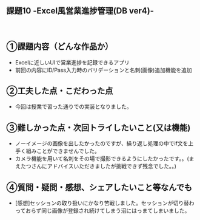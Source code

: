 ## 課題10 -Excel風営業進捗管理(DB ver4)-
​
## ①課題内容（どんな作品か）
- Excelに近しいUIで営業進捗を記録できるアプリ
- 前回の内容にID/Pass入力時のバリデーションと名刺(画像)追加機能を追加​

## ②工夫した点・こだわった点
- 今回は授業で習った通りでの実装となりました。

## ③難しかった点・次回トライしたいこと(又は機能)
- ノーイメージの画像を出したかったのですが、繰り返し処理の中でif文を上手く組みことができませんでした。
- カメラ機能を用いて名刺をその場で撮影できるようにしたかったです。。(まえたつさんにアドバイスいただきましたが挑戦できず残念でした。。)

## ④質問・疑問・感想、シェアしたいこと等なんでも
- [感想]セッションの取り扱いにかなり苦戦しました。セッションが切り替わっておらず同じ画像が登録され続けてしまう沼にはっまてしまいました。
